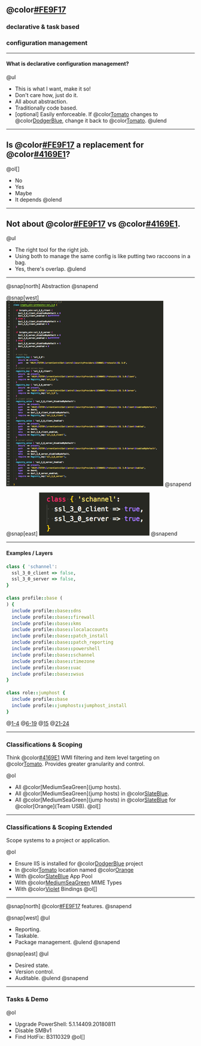## @color[#FE9F17](Puppet)
### declarative & task based
### configuration management

---

#### What is declarative configuration management?

@ul[](false)
- This is what I want, make it so!
- Don't care how, just do it.
- All about abstraction.
- Traditionally code based.
- [optional] Easily enforceable. If @color[Tomato](x) changes to @color[DodgerBlue](y), change it back to @color[Tomato](x).
@ulend

---

## Is @color[#FE9F17](Puppet) a replacement for @color[#4169E1](GPO)?

@ol[]
- No
- Yes
- Maybe
- It depends
@olend

---

## Not about @color[#FE9F17](Puppet) vs @color[#4169E1](GPO).

@ul[](false)
- The right tool for the right job.
- Using both to manage the same config is like putting two raccoons in a bag.
- Yes, there's overlap.
@ulend

---
@snap[north]
Abstraction
@snapend

@snap[west]
![full](assets/image/abstract.jpg)
@snapend

@snap[east]
![abst](assets/image/sc.jpg)
@snapend

---

#### Examples / Layers

```ruby
class { 'schannel':
  ssl_3_0_client => false,
  ssl_3_0_server => false,
}

class profile::base (
) {
  include profile::base::dns
  include profile::base::firewall
  include profile::base::kms
  include profile::base::localaccounts
  include profile::base::patch_install
  include profile::base::patch_reporting
  include profile::base::powershell
  include profile::base::schannel
  include profile::base::timezone
  include profile::base::uac
  include profile::base::wsus
}

class role::jumphost {
  include profile::base
  include profile::jumphost::jumphost_install
}
```

@[1-4](Settings)
@[6-19](Profiles.)
@[15](schannel.)
@[21-24](Roles.)

---

### Classifications & Scoping

Think @color[#4169E1](GPO) WMI filtering and item level targeting on @color[Tomato](steroids). Provides greater granularity and control.

@ol[](false)
- All @color[MediumSeaGreen](jump hosts).
- All @color[MediumSeaGreen](jump hosts) in @color[SlateBlue](DEN4).
- All @color[MediumSeaGreen](jump hosts) in @color[SlateBlue](DEN4) for @color[Orange](Team USB).
@ol[]

---

### Classifications & Scoping Extended

Scope systems to a project or application.

@ol[](false)
- Ensure IIS is installed for @color[DodgerBlue](u) project
- In @color[Tomato](v) location named @color[Orange](w)
- With @color[SlateBlue](x) App Pool
- With @color[MediumSeaGreen](y) MIME Types
- With @color[Violet](z) Bindings
@ol[]

---

@snap[north]
@color[#FE9F17](Puppet) features.
@snapend

@snap[west]
@ul[](false)
- Reporting.
- Taskable.
- Package management.
@ulend
@snapend

@snap[east]
@ul[](false)
- Desired state.
- Version control.
- Auditable.
@ulend
@snapend

---

### Tasks & Demo

@ol[](false)
- Upgrade PowerShell: 5.1.14409.20180811
- Disable SMBv1
- Find HotFix: B3110329
@ol[]